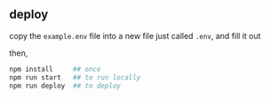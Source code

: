 ## deploy

copy the `example.env` file into a new file just called `.env`, and fill it out

then,

```bash
npm install     ## once
npm run start   ## to run locally
npm run deploy  ## to deploy
```

